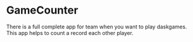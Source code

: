 # GameCounter

There is a full complete app for team when you want to play daskgames. This app helps to count a record each other player.
